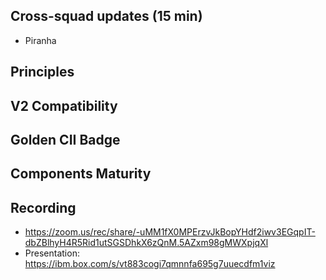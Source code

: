 ## Cross-squad updates (15 min)

- Piranha

## Principles

## V2 Compatibility

## Golden CII Badge

## Components Maturity

## Recording
- https://zoom.us/rec/share/-uMM1fX0MPErzvJkBopYHdf2iwv3EGqpIT-dbZBlhyH4R5Rid1utSGSDhkX6zQnM.5AZxm98gMWXpjqXl
- Presentation: https://ibm.box.com/s/vt883cogi7qmnnfa695g7uuecdfm1viz

